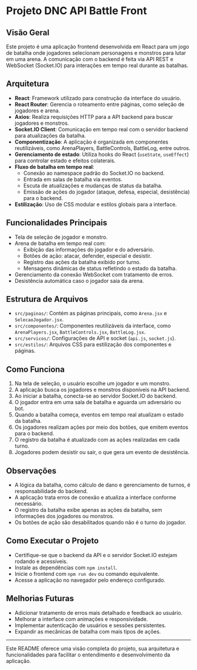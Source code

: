 # Projeto DNC API Battle Front

## Visão Geral

Este projeto é uma aplicação frontend desenvolvida em React para um jogo de batalha onde jogadores selecionam personagens e monstros para lutar em uma arena. A comunicação com o backend é feita via API REST e WebSocket (Socket.IO) para interações em tempo real durante as batalhas.

## Arquitetura

- **React**: Framework utilizado para construção da interface do usuário.
- **React Router**: Gerencia o roteamento entre páginas, como seleção de jogadores e arena.
- **Axios**: Realiza requisições HTTP para a API backend para buscar jogadores e monstros.
- **Socket.IO Client**: Comunicação em tempo real com o servidor backend para atualizações da batalha.
- **Componentização**: A aplicação é organizada em componentes reutilizáveis, como ArenaPlayers, BattleControls, BattleLog, entre outros.
- **Gerenciamento de estado**: Utiliza hooks do React (`useState`, `useEffect`) para controlar estado e efeitos colaterais.
- **Fluxo de batalha em tempo real**:
  - Conexão ao namespace padrão do Socket.IO no backend.
  - Entrada em salas de batalha via eventos.
  - Escuta de atualizações e mudanças de status da batalha.
  - Emissão de ações do jogador (ataque, defesa, especial, desistência) para o backend.
- **Estilização**: Uso de CSS modular e estilos globais para a interface.

## Funcionalidades Principais

- Tela de seleção de jogador e monstro.
- Arena de batalha em tempo real com:
  - Exibição das informações do jogador e do adversário.
  - Botões de ação: atacar, defender, especial e desistir.
  - Registro das ações da batalha exibido por turno.
  - Mensagens dinâmicas de status refletindo o estado da batalha.
- Gerenciamento da conexão WebSocket com tratamento de erros.
- Desistência automática caso o jogador saia da arena.

## Estrutura de Arquivos

- `src/paginas/`: Contém as páginas principais, como `Arena.jsx` e `SelecaoJogador.jsx`.
- `src/componentes/`: Componentes reutilizáveis da interface, como `ArenaPlayers.jsx`, `BattleControls.jsx`, `BattleLog.jsx`.
- `src/servicos/`: Configurações de API e socket (`api.js`, `socket.js`).
- `src/estilos/`: Arquivos CSS para estilização dos componentes e páginas.

## Como Funciona

1. Na tela de seleção, o usuário escolhe um jogador e um monstro.
2. A aplicação busca os jogadores e monstros disponíveis na API backend.
3. Ao iniciar a batalha, conecta-se ao servidor Socket.IO do backend.
4. O jogador entra em uma sala de batalha e aguarda um adversário ou bot.
5. Quando a batalha começa, eventos em tempo real atualizam o estado da batalha.
6. Os jogadores realizam ações por meio dos botões, que emitem eventos para o backend.
7. O registro da batalha é atualizado com as ações realizadas em cada turno.
8. Jogadores podem desistir ou sair, o que gera um evento de desistência.

## Observações

- A lógica da batalha, como cálculo de dano e gerenciamento de turnos, é responsabilidade do backend.
- A aplicação trata erros de conexão e atualiza a interface conforme necessário.
- O registro da batalha exibe apenas as ações da batalha, sem informações dos jogadores ou monstros.
- Os botões de ação são desabilitados quando não é o turno do jogador.

## Como Executar o Projeto

- Certifique-se que o backend da API e o servidor Socket.IO estejam rodando e acessíveis.
- Instale as dependências com `npm install`.
- Inicie o frontend com `npm run dev` ou comando equivalente.
- Acesse a aplicação no navegador pelo endereço configurado.

## Melhorias Futuras

- Adicionar tratamento de erros mais detalhado e feedback ao usuário.
- Melhorar a interface com animações e responsividade.
- Implementar autenticação de usuários e sessões persistentes.
- Expandir as mecânicas de batalha com mais tipos de ações.

---

Este README oferece uma visão completa do projeto, sua arquitetura e funcionalidades para facilitar o entendimento e desenvolvimento da aplicação.
